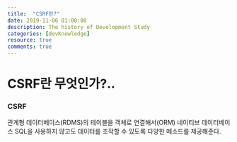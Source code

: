 ```yaml
---
title:  "CSRF란?"
date: 2019-11-06 01:00:00
description: The history of Development Study
categories: [devKnowledge]
resource: true
comments: true
---
```

# CSRF란 무엇인가?..
### CSRF
관계형 데이터베이스(RDMS)의 테이블을 객체로 연결해서(ORM) 네이티브 데이터베이스 SQL을 사용하지 않고도 데이터를 조작할 수 있도록 다양한 메소드를 제공해준다.
